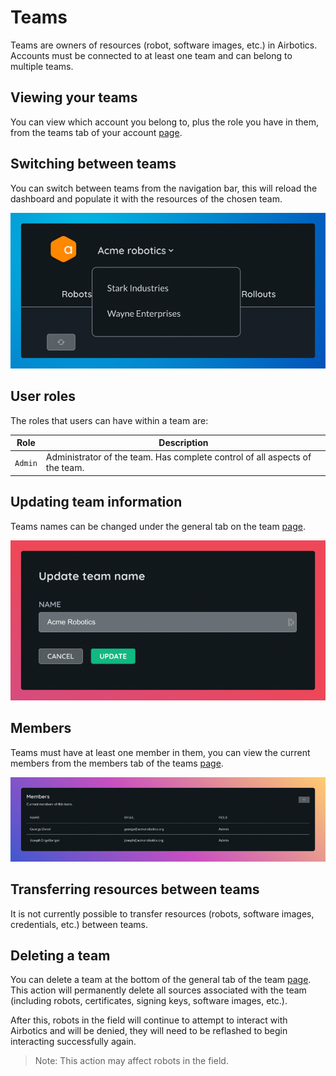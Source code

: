 # Teams

Teams are owners of resources (robot, software images, etc.) in Airbotics. Accounts must be connected to at least one team and can belong to multiple teams.

## Viewing your teams

You can view which account you belong to, plus the role you have in them, from the teams tab of your account [page](https://dashboard.airbotics.io/account/teams).


## Switching between teams

You can switch between teams from the navigation bar, this will reload the dashboard and populate it with the resources of the chosen team.

![Switch between teams.](../imgs/switch-teams.png)


## User roles

The roles that users can have within a team are:

| Role                                  | Description                                                              |
| ----------------------------------------| ------------------------------------------------------------------------ |
| `Admin`     | Administrator of the team. Has complete control of all aspects of the team. |


## Updating team information

Teams names can be changed under the general tab on the team [page](https://dashboard.airbotics.io/team/general).

![Updating team name.](../imgs/rename-team.png)

## Members

Teams must have at least one member in them, you can view the current members from the members tab of the teams [page](https://dashboard.airbotics.io/team/members).

<!-- You can also remove members from here too. -->

![Viewing team members.](../imgs/team-members.png)


## Transferring resources between teams

It is not currently possible to transfer resources (robots, software images, credentials, etc.) between teams.

## Deleting a team

You can delete a team at the bottom of the general tab of the team [page](https://dashboard.airbotics.io/team/general). This action will permanently delete all sources associated with the team (including robots, certificates, signing keys, software images, etc.).

After this, robots in the field will continue to attempt to interact with Airbotics and will be denied, they will need to be reflashed to begin interacting successfully again.

> Note: This action may affect robots in the field.